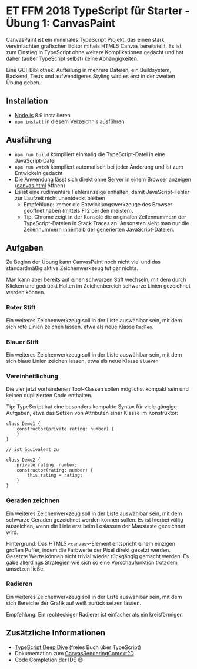 # ET FFM 2018 TypeScript für Starter - Übung 1: CanvasPaint

CanvasPaint ist ein minimales TypeScript Projekt, das einen stark vereinfachten grafischen Editor mittels HTML5 Canvas
bereitstellt. Es ist zum Einstieg in TypeScript ohne weitere Komplikationen gedacht und hat daher (außer TypeScript
selbst) keine Abhängigkeiten.

Eine GUI-Bibliothek, Aufteilung in mehrere Dateien, ein Buildsystem, Backend, Tests und aufwendigeres Styling wird es
erst in der zweiten Übung geben.

## Installation
 * [Node.js](https://nodejs.org/) 8.9 installieren
 * `npm install` in diesem Verzeichnis ausführen

## Ausführung
 * `npm run build` kompiliert einmalig die TypeScript-Datei in eine JavaScript-Datei 
 * `npm run watch` kompiliert automatisch bei jeder Änderung und ist zum Entwickeln gedacht 
 * Die Anwendung lässt sich direkt ohne Server in einem Browser anzeigen ([canvas.html](canvas.html) öffnen)
 * Es ist eine rudimentäre Fehleranzeige enhalten, damit JavaScript-Fehler zur Laufzeit nicht unentdeckt bleiben
   - Empfehlung: Immer die Entwicklungswerkzeuge des Browser geöffnet haben (mittels F12 bei den meisten).
   - Tip: Chrome zeigt in der Konsole die originalen Zeilennummern der TypeScript-Dateien in Stack Traces an.
     Ansonsten sieht man nur die Zeilennummern innerhalb der generierten JavaScript-Dateien.

## Aufgaben
Zu Beginn der Übung kann CanvasPaint noch nicht viel und das standardmäßig aktive Zeichenwerkzeug tut gar nichts.

Man kann aber bereits auf einen schwarzen Stift wechseln, mit dem durch Klicken und gedrückt Halten im Zeichenbereich
schwarze Linien gezeichnet werden können.

### Roter Stift
Ein weiteres Zeichenwerkzeug soll in der Liste auswählbar sein, mit dem sich rote Linien zeichen lassen, etwa als neue
Klasse `RedPen`.

### Blauer Stift
Ein weiteres Zeichenwerkzeug soll in der Liste auswählbar sein, mit dem sich blaue Linien zeichen lassen, etwa als neue
Klasse `BluePen`.

### Vereinheitlichung
Die vier jetzt vorhandenen Tool-Klassen sollen möglichst kompakt sein und keinen duplizierten Code enthalten.

Tip:
TypeScript hat eine besonders kompakte Syntax für viele gängige Aufgaben, etwa das Setzen von Attributen einer Klasse im
Konstruktor:

```
class Demo1 {
    constructor(private rating: number) {
    }
}

// ist äquivalent zu

class Demo2 {
    private rating: number;
    constructor(rating: number) {
        this.rating = rating;
    }
}
```

### Geraden zeichnen
Ein weiteres Zeichenwerkzeug soll in der Liste auswählbar sein, mit dem schwarze Geraden gezeichnet werden können sollen.
Es ist hierbei völlig ausreichen, wenn die Linie erst beim Loslassen der Maustaste gezeichnet wird.

Hintergrund:
Das HTML5 `<canvas>`-Element entspricht einem einzigen großen Puffer, indem die Farbwerte der Pixel direkt gesetzt
werden. Gesetzte Werte können nicht trivial wieder rückgängig gemacht werden. Es gäbe allerdings Strategien wie sich
so eine Vorschaufunktion trotzdem umsetzen ließe.

### Radieren
Ein weiteres Zeichenwerkzeug soll in der Liste auswählbar sein, mit dem sich Bereiche der Grafik auf weiß zurück setzen
lassen.

Empfehlung:
Ein rechteckiger Radierer ist einfacher als ein kreisförmiger.

## Zusätzliche Informationen
 * [TypeScript Deep Dive](https://basarat.gitbooks.io/typescript/) (freies Buch über TypeScript)
 * Dokumentation zum [CanvasRenderingContext2D](https://developer.mozilla.org/en-US/docs/Web/API/CanvasRenderingContext2D)
 * Code Completion der IDE 😊
